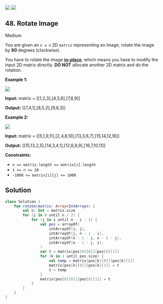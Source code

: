 [![](https://img.shields.io/github/stars/javadev/LeetCode-in-Kotlin?label=Stars&style=flat-square)](https://github.com/javadev/LeetCode-in-Kotlin)
[![](https://img.shields.io/github/forks/javadev/LeetCode-in-Kotlin?label=Fork%20me%20on%20GitHub%20&style=flat-square)](https://github.com/javadev/LeetCode-in-Kotlin/fork)

## 48\. Rotate Image

Medium

You are given an `n x n` 2D `matrix` representing an image, rotate the image by **90** degrees (clockwise).

You have to rotate the image [**in-place**](https://en.wikipedia.org/wiki/In-place_algorithm), which means you have to modify the input 2D matrix directly. **DO NOT** allocate another 2D matrix and do the rotation.

**Example 1:**

![](https://assets.leetcode.com/uploads/2020/08/28/mat1.jpg)

**Input:** matrix = \[\[1,2,3],[4,5,6],[7,8,9]]

**Output:** [[7,4,1],[8,5,2],[9,6,3]]

**Example 2:**

![](https://assets.leetcode.com/uploads/2020/08/28/mat2.jpg)

**Input:** matrix = \[\[5,1,9,11],[2,4,8,10],[13,3,6,7],[15,14,12,16]]

**Output:** [[15,13,2,5],[14,3,4,1],[12,6,8,9],[16,7,10,11]]

**Constraints:**

*   `n == matrix.length == matrix[i].length`
*   `1 <= n <= 20`
*   `-1000 <= matrix[i][j] <= 1000`

## Solution

```kotlin
class Solution {
    fun rotate(matrix: Array<IntArray>) {
        val n: Int = matrix.size
        for (i in 0 until n / 2) {
            for (j in i until n - i - 1) {
                val pos = arrayOf(
                    intArrayOf(i, j),
                    intArrayOf(j, n - 1 - i),
                    intArrayOf(n - 1 - i, n - 1 - j),
                    intArrayOf(n - 1 - j, i),
                )
                var t = matrix[pos[0][0]][pos[0][1]]
                for (k in 1 until pos.size) {
                    val temp = matrix[pos[k][0]][pos[k][1]]
                    matrix[pos[k][0]][pos[k][1]] = t
                    t = temp
                }
                matrix[pos[0][0]][pos[0][1]] = t
            }
        }
    }
}
```